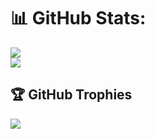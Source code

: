 
# 📊 GitHub Stats:
![](https://github-readme-streak-stats.herokuapp.com/?user=nicolas344&theme=dark&hide_border=false)<br/>
![](https://github-readme-stats.vercel.app/api/top-langs/?username=nicolas344&theme=dark&hide_border=false&include_all_commits=false&count_private=false&layout=compact)

## 🏆 GitHub Trophies
![](https://github-profile-trophy.vercel.app/?username=nicolas344&theme=radical&no-frame=false&no-bg=true&margin-w=4)

<!-- Proudly created with GPRM ( https://gprm.itsvg.in ) -->

